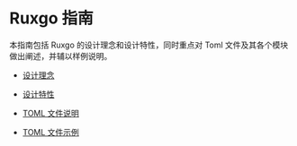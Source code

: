 # Ruxgo 指南

本指南包括 Ruxgo 的设计理念和设计特性，同时重点对 Toml 文件及其各个模块做出阐述，并辅以样例说明。

* [​设计理念](./design_principle.md)

* [​设计特性](./design_features.md)

* [TOML 文件说明](./toml_file.md)

* [TOML 文件示例](./toml_example.md)
